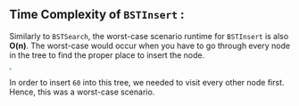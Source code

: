 <!--coderight-->
<!-- replace the code with image-->
<!--left part-->
## Time Complexity of `BSTInsert` :

Similarly to `BSTSearch`, the worst-case scenario runtime for `BSTInsert` is also **O(n)**. The worst-case would occur when you have to go through every node in the tree to find the proper place to insert the node.

<!--Let's use the same example from the previous card to illustrate this:-->

<!--right part-->
<img src="https://i.imgur.com/ntRMf3v.png" style="zoom:25%;" />

In order to insert `60` into this tree, we needed to visit every other node first. Hence, this was a worst-case scenario.